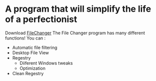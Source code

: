 # A program that will simplify the life of a perfectionist
Download [FileChanger](https://github.com/RedMooner/FileChanger/archive/main.zip)
The File Changer program has many different functions!
You can :
- Automatic file filtering
- Desktop File View
- Regestry
    - Diiferent Windows tweaks
    - Optimization
- Clean Regestry
